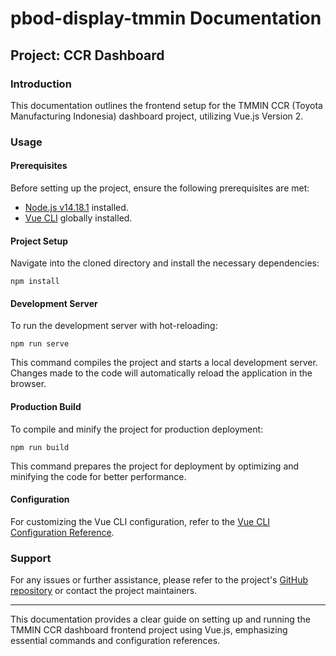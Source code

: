 # pbod-display-tmmin Documentation

## Project: CCR Dashboard

### Introduction
This documentation outlines the frontend setup for the TMMIN CCR (Toyota Manufacturing Indonesia) dashboard project, utilizing Vue.js Version 2.

### Usage

#### Prerequisites
Before setting up the project, ensure the following prerequisites are met:
- [Node.js v14.18.1](https://nodejs.org/en/blog/release/v14.18.1) installed.
- [Vue CLI](https://cli.vuejs.org/guide/installation.html) globally installed.

#### Project Setup
Navigate into the cloned directory and install the necessary dependencies:
```
npm install
```

#### Development Server
To run the development server with hot-reloading:
```
npm run serve
```
This command compiles the project and starts a local development server. Changes made to the code will automatically reload the application in the browser.

#### Production Build
To compile and minify the project for production deployment:
```
npm run build
```
This command prepares the project for deployment by optimizing and minifying the code for better performance.

#### Configuration
For customizing the Vue CLI configuration, refer to the [Vue CLI Configuration Reference](https://cli.vuejs.org/config/).

### Support
For any issues or further assistance, please refer to the project's [GitHub repository](https://github.com/rffirdaus/test-frontend-wisataApp) or contact the project maintainers.

---

This documentation provides a clear guide on setting up and running the TMMIN CCR dashboard frontend project using Vue.js, emphasizing essential commands and configuration references.